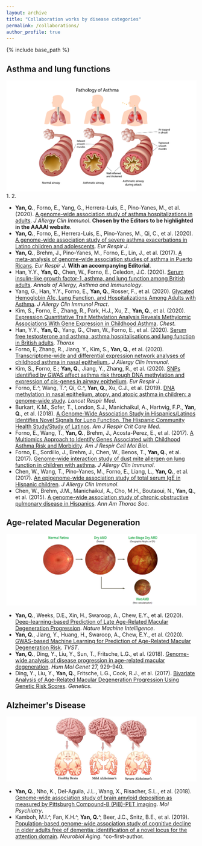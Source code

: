 ```yaml
---
layout: archive
title: "Collaboration works by disease categories"
permalink: /collaborations/
author_profile: true
---
```


{% include base_path %}

Asthma and lung functions
-
![Editing a markdown file for a talk](/images/lung.png)
1. 
2. 

* <b>Yan, Q.</b>, Forno, E., Yang, G., Herrera-Luis, E., Pino-Yanes, M., et al. (2020). [A genome-wide association study of asthma hospitalizations in adults](https://www.jacionline.org/article/S0091-6749(20)31224-0/fulltext). *J Allergy Clin Immunol*. <b>Chosen by the Editors to be highlighted in the AAAAI website</b>.
* <b>Yan, Q.</b>, Forno, E., Herrera-Luis, E., Pino-Yanes, M., Qi, C., et al. (2020). [A genome-wide association study of severe asthma exacerbations in Latino children and adolescents](https://erj.ersjournals.com/content/early/2020/10/02/13993003.02693-2020). *Eur Respir J*.
* <b>Yan, Q.</b>, Brehm, J., Pino-Yanes, M., Forno, E., Lin, J., et al. (2017). [A meta-analysis of genome-wide association studies of asthma in Puerto Ricans](https://www.ncbi.nlm.nih.gov/pubmed/28461288). *Eur Respir J*. <b>With an accompanying Editorial</b>.
* Han, Y.Y., <b>Yan, Q.</b>, Chen, W., Forno, E., Celedon, J.C. (2020). [Serum insulin-like growth factor-1, asthma, and lung function among British adults](). *Annals of Allergy, Asthma and Immunology*.
* Yang, G., Han, Y.Y., Forno, E., <b>Yan, Q.</b>, Rosser, F., et al. (2020). [Glycated Hemoglobin A1c, Lung Function, and Hospitalizations Among Adults with Asthma](https://www.sciencedirect.com/science/article/abs/pii/S2213219820306164?via=ihub). *J Allergy Clin Immunol Pract*.
* Kim, S., Forno, E., Zhang, R., Park, H.J., Xu, Z., <b>Yan, Q.</b>, et al. (2020). [Expression Quantitative Trait Methylation Analysis Reveals Methylomic Associations With Gene Expression in Childhood Asthma](https://journal.chestnet.org/article/S0012-3692(20)31716-5/fulltext). *Chest*.
* Han, Y.Y., <b>Yan, Q.</b>, Yang, G., Chen, W., Forno, E., et al. (2020). [Serum free testosterone and asthma, asthma hospitalisations and lung function in British adults](https://thorax.bmj.com/content/75/10/849). *Thorax*
* Forno, E, Zhang, R., Jiang, Y., Kim, S., <b>Yan, Q.</b>, et al. (2020). [Transcriptome-wide and differential expression network analyses of childhood asthma in nasal epithelium.](https://www.jacionline.org/article/S0091-6749(20)30197-4/abstract). *J Allergy Clin Immunol*.
*	Kim, S., Forno, E.; <b>Yan, Q.</b>, Jiang, Y., Zhang, R., et al. (2020). [SNPs identified by GWAS affect asthma risk through DNA methylation and expression of cis-genes in airway epithelium](https://www.ncbi.nlm.nih.gov/pubmed/31831581). *Eur Respir J*. 
* Forno, E.^, Wang, T.^, Qi, C.^, <b>Yan, Q.</b>, Xu, C.J., et al. (2019). [DNA methylation in nasal epithelium, atopy, and atopic asthma in children: a genome-wide study](https://www.sciencedirect.com/science/article/pii/S2213260018304661?via%3Dihub). *Lancet Respir Med*.
* Burkart, K.M., Sofer, T., London, S.J., Manichaikul, A., Hartwig, F.P., <b>Yan, Q.</b>, et al. (2018). [A Genome-Wide Association Study in Hispanics/Latinos Identifies Novel Signals for Lung Function. The Hispanic Community Health Study/Study of Latinos](https://www.atsjournals.org/doi/full/10.1164/rccm.201707-1493OC). *Am J Respir Crit Care Med*.
* Forno, E., Wang, T., <b>Yan, Q.</b>, Brehm, J., Acosta-Perez, E., et al. (2017). [A Multiomics Approach to Identify Genes Associated with Childhood Asthma Risk and Morbidity](https://www.atsjournals.org/doi/full/10.1165/rcmb.2017-0002OC). *Am J Respir Cell Mol Biol*.
* Forno, E., Sordillo, J., Brehm, J., Chen, W., Benos, T., <b>Yan, Q.</b>, et al. (2017). [Genome-wide interaction study of dust mite allergen on lung function in children with asthma](https://www.ncbi.nlm.nih.gov/pubmed/28167095). *J Allergy Clin Immunol*.
* Chen, W., Wang, T., Pino-Yanes, M., Forno, E., Liang, L., <b>Yan, Q.</b>, et al. (2017). [An epigenome-wide association study of total serum IgE in Hispanic children](https://www.ncbi.nlm.nih.gov/pubmed/28069425). *J Allergy Clin Immunol*.
* Chen, W., Brehm, J.M., Manichaikul, A., Cho, M.H., Boutaoui, N., <b>Yan, Q.</b>, et al. (2015). [A genome-wide association study of chronic obstructive pulmonary disease in Hispanics](https://www.ncbi.nlm.nih.gov/pubmed/25584925). *Ann Am Thorac Soc*.

Age-related Macular Degeneration
-
![Editing a markdown file for a talk](/images/AMD.png)
* <b>Yan, Q.</b>, Weeks, D.E., Xin, H., Swaroop, A., Chew, E.Y., et al. (2020). [Deep-learning-based Prediction of Late Age-Related Macular Degeneration Progression](https://www.nature.com/articles/s42256-020-0154-9.epdf?author_access_token=ytmgnX1807mH5XIqctD70NRgN0jAjWel9jnR3ZoTv0PEfAOwkHt47te-T29RleTSe9oHXYrJmvV2kI8DSjCGvvJJ2UNPwgtcl5H-tThiXXjuj_zR8X1zt5G1gXJJEL0oiV6ttgo-2tQKy4cqFw3lQw%3D%3D). *Nature Machine Intelligence*.
* <b>Yan, Q.</b>, Jiang, Y., Huang, H., Swaroop, A., Chew, E.Y., et al. (2020). [GWAS-based Machine Learning for Prediction of Age-Related Macular Degeneration Risk](https://www.medrxiv.org/content/10.1101/19006155v1). *TVST*.
* <b>Yan, Q.</b>, Ding, Y., Liu, Y., Sun, T., Fritsche, L.G., et al. (2018). [Genome-wide analysis of disease progression in age-related macular degeneration](https://academic.oup.com/hmg/article/27/5/929/4810717). *Hum Mol Genet* 27, 929-940.
* Ding, Y., Liu, Y., <b>Yan, Q.</b>, Fritsche, L.G., Cook, R.J., et al. (2017). [Bivariate Analysis of Age-Related Macular Degeneration Progression Using Genetic Risk Scores](http://www.genetics.org/content/early/2017/03/21/genetics.116.196998). *Genetics*.

Alzheimer's Disease
-
![Editing a markdown file for a talk](/images/alzheimer.png) 
* <b>Yan, Q.</b>, Nho, K., Del-Aguila, J.L., Wang, X., Risacher, S.L., et al. (2018). [Genome-wide association study of brain amyloid deposition as measured by Pittsburgh Compound-B (PiB)-PET imaging](https://www.ncbi.nlm.nih.gov/pubmed/30361487). *Mol Psychiatry*.
* Kamboh, M.I.^, Fan, K.H.^, <b>Yan, Q.</b>^, Beer, J.C., Snitz, B.E., et al. (2019). [Population-based genome-wide association study of cognitive decline in older adults free of dementia: identification of a novel locus for the attention domain](https://www.ncbi.nlm.nih.gov/pubmed/30954325). *Neurobiol Aging*. ^co-first-author.
